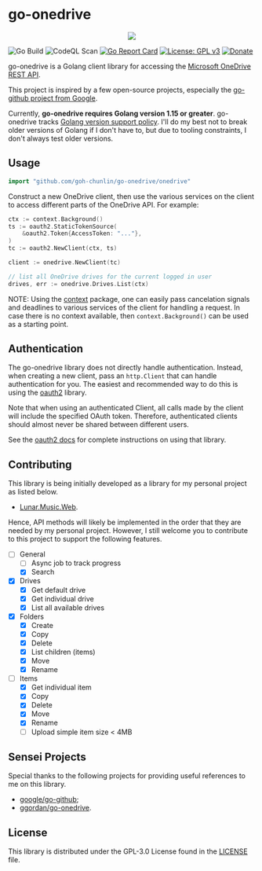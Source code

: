 # go-onedrive

<div align="center">
    <img src="https://gclstorage.blob.core.windows.net/images/go-onedrive-banner.png" />
</div>

![Go Build](https://github.com/goh-chunlin/go-onedrive/workflows/Go%20Build/badge.svg?branch=main)
![CodeQL Scan](https://github.com/goh-chunlin/go-onedrive/workflows/CodeQL%20Scan/badge.svg?branch=main)
[![Go Report Card](https://goreportcard.com/badge/github.com/goh-chunlin/go-onedrive)](https://goreportcard.com/report/github.com/goh-chunlin/go-onedrive)
[![License: GPL v3](https://img.shields.io/badge/License-GPLv3-blue.svg)](https://www.gnu.org/licenses/gpl-3.0)
[![Donate](https://img.shields.io/badge/$-donate-ff69b4.svg)](https://www.buymeacoffee.com/chunlin)

go-onedrive is a Golang client library for accessing the [Microsoft OneDrive REST API](https://docs.microsoft.com/en-us/onedrive/developer/rest-api/?view=odsp-graph-online).

This project is inspired by a few open-source projects, especially the [go-github project from Google](https://github.com/google/go-github).

Currently, **go-onedrive requires Golang version 1.15 or greater**.  go-onedrive tracks [Golang version support policy](https://golang.org/doc/devel/release.html#policy). I'll do my best not to break older versions of Golang if I don't have to, but due to tooling constraints, I don't always test older versions.

## Usage ##

```go
import "github.com/goh-chunlin/go-onedrive/onedrive"
```

Construct a new OneDrive client, then use the various services on the client to access different parts of the OneDrive API. For example:

```go
ctx := context.Background()
ts := oauth2.StaticTokenSource(
	&oauth2.Token{AccessToken: "..."},
)
tc := oauth2.NewClient(ctx, ts)

client := onedrive.NewClient(tc)

// list all OneDrive drives for the current logged in user
drives, err := onedrive.Drives.List(ctx)
```

NOTE: Using the [context](https://godoc.org/context) package, one can easily pass cancelation signals and deadlines to various services of the client for handling a request. In case there is no context available, then `context.Background()` can be used as a starting point.

## Authentication ##

The go-onedrive library does not directly handle authentication. Instead, when creating a new client, pass an `http.Client` that can handle authentication for you. The easiest and recommended way to do this is using the [oauth2](https://github.com/golang/oauth2)
library.

Note that when using an authenticated Client, all calls made by the client will
include the specified OAuth token. Therefore, authenticated clients should
almost never be shared between different users.

See the [oauth2 docs](https://godoc.org/golang.org/x/oauth2) for complete instructions on using that library.

## Contributing ##

This library is being initially developed as a library for my personal project as listed below.
- [Lunar.Music.Web](https://github.com/goh-chunlin/Lunar.Music.Web).

Hence, API methods will likely be implemented in the order that they are needed by my personal project. However, I still welcome you to contribute to this project to support the following features.

- [ ] General
	- [ ] Async job to track progress
    - [x] Search
- [x] Drives
	- [x] Get default drive
	- [x] Get individual drive
	- [x] List all available drives
- [x] Folders
    - [x] Create
	- [x] Copy
	- [x] Delete
	- [x] List children (items)
    - [x] Move
    - [x] Rename
- [ ] Items
	- [x] Get individual item	
	- [x] Copy
	- [x] Delete
    - [x] Move
    - [x] Rename
    - [ ] Upload simple item size < 4MB

## Sensei Projects ##

Special thanks to the following projects for providing useful references to me on this library.
- [google/go-github](https://github.com/google/go-github);
- [ggordan/go-onedrive](https://github.com/ggordan/go-onedrive).

## License ##

This library is distributed under the GPL-3.0 License found in the [LICENSE](./LICENSE) file.
